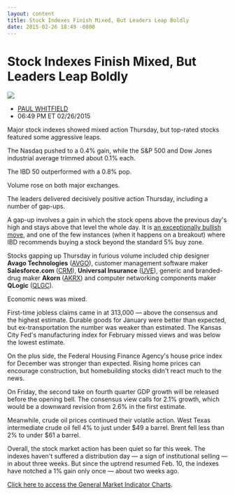 ```yaml
---
layout: content
title: Stock Indexes Finish Mixed, But Leaders Leap Boldly
date: 2015-02-26 18:49 -0800
---
```



Stock Indexes Finish Mixed, But Leaders Leap Boldly
====================================================


![](https://www.investors.com/wp-content/uploads/ibd-migrated-images/MPv_150227_635605616002294378.png)

* [PAUL WHITFIELD](https://www.investors.com/author/whitfieldp/ "Posts by PAUL WHITFIELD")
* 06:49 PM ET 02/26/2015




  

Major stock indexes showed mixed action Thursday, but top-rated stocks featured some aggressive leaps.

  

The Nasdaq pushed to a 0.4% gain, while the S&P 500 and Dow Jones industrial average trimmed about 0.1% each.

  

The IBD 50 outperformed with a 0.8% pop.

  

Volume rose on both major exchanges.

  

The leaders delivered decisively positive action Thursday, including a number of gap-ups.

  

A gap-up involves a gain in which the stock opens above the previous day's high and stays above that level the whole day. It is [an exceptionally bullish move](http://education.investors.com/investors-corner/600199-how-to-invest-when-stock-jumps.htm?ntt=Paul+Whitfield+gap+up+Investor%27s+Corner), and one of the few instances (when it happens on a breakout) where IBD recommends buying a stock beyond the standard 5% buy zone.

  

Stocks gapping up Thursday in furious volume included chip designer **Avago Technologies** ([AVGO](https://research.investors.com/quote.aspx?symbol=AVGO)), customer management software maker **Salesforce.com** ([CRM](https://research.investors.com/quote.aspx?symbol=CRM)), **Universal Insurance** ([UVE](https://research.investors.com/quote.aspx?symbol=UVE)), generic and branded-drug maker **Akorn** ([AKRX](https://research.investors.com/quote.aspx?symbol=AKRX)) and computer networking components maker **QLogic** ([QLGC](https://research.investors.com/quote.aspx?symbol=QLGC)).

  

Economic news was mixed.

  

First-time jobless claims came in at 313,000 — above the consensus and the highest estimate. Durable goods for January were better than expected, but ex-transportation the number was weaker than estimated. The Kansas City Fed's manufacturing index for February missed views and was below the lowest estimate.

  

On the plus side, the Federal Housing Finance Agency's house price index for December was stronger than expected. Rising home prices can encourage construction, but homebuilding stocks didn't react much to the news.

  

On Friday, the second take on fourth quarter GDP growth will be released before the opening bell. The consensus view calls for 2.1% growth, which would be a downward revision from 2.6% in the first estimate.

  

Meanwhile, crude oil prices continued their volatile action. West Texas intermediate crude oil fell 4% to just under $49 a barrel. Brent fell less than 2% to under $61 a barrel.

  

Overall, the stock market action has been quiet so far this week. The indexes haven't suffered a distribution day — a sign of institutional selling — in about three weeks. But since the uptrend resumed Feb. 10, the indexes have notched a 1% gain only once — about two weeks ago.

  

[Click here to access the General Market Indicator Charts](https://www.investors.com/pdf/GMI_022715.pdf).




